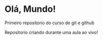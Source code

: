 # Olá, Mundo!
 Primeiro repositorio do curso de git e github

 Repositorio criando durante uma aula ao vivo!
